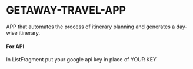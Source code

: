 # GETAWAY-TRAVEL-APP
APP that automates the process of itinerary planning and generates a day-wise itinerary. <br>
<H4>For API </H4>
In ListFragment put your google api key in place of YOUR KEY
